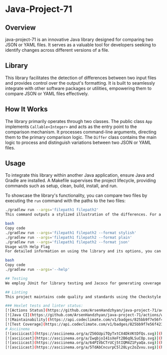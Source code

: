 # Java-Project-71

## Overview
java-project-71 is an innovative Java library designed for comparing two JSON or YAML files. It serves as a valuable tool for developers seeking to identify changes across different versions of a file.

## Library
This library facilitates the detection of differences between two input files and provides control over the output's formatting. It is built to seamlessly integrate with other software packages or utilities, empowering them to compare JSON or YAML files effectively.

## How It Works
The library primarily operates through two classes. The public class `App` implements `Callable<Integer>` and acts as the entry point to the comparison mechanism. It processes command-line arguments, directing them to the primary comparison logic. The `Differ` class contains the main logic to process and distinguish variations between two JSON or YAML files.

## Usage
To integrate this library within another Java application, ensure Java and Gradle are installed. A Makefile supervises the project lifecycle, providing commands such as setup, clean, build, install, and run.

To showcase the library's functionality, you can compare two files by executing the `run` command with the paths to the two files:

```bash
./gradlew run --args='filepath1 filepath2'
This command outputs a stylized illustration of the differences. For a plain text or JSON-formatted display, use the -f or --format option followed by stylish, plain, or json:

bash
Copy code
./gradlew run --args='filepath1 filepath2 --format stylish'
./gradlew run --args='filepath1 filepath2 --format plain'
./gradlew run --args='filepath1 filepath2 --format json'
Usage with Help Flag
For detailed information on using the library and its options, you can utilize the --help flag:

bash
Copy code
./gradlew run --args='--help'

## Testing
We employ JUnit for library testing and Jacoco for generating coverage reports, offering insights into our test performance and coverage areas.

## Linting
This project maintains code quality and standards using the Checkstyle tool, integrated via Gradle. This ensures that the codebase remains clean, organized, and follows consistent coding standards.

### Hexlet tests and linter status:
[![Actions Status](https://github.com/ArsenHandzhyan/java-project-71/actions/workflows/hexlet-check.yml/badge.svg)](https://github.com/ArsenHandzhyan/java-project-71/actions)
[![Java CI](https://github.com/ArsenHandzhyan/java-project-71/actions/workflows/main.yml/badge.svg)](https://github.com/ArsenHandzhyan/java-project-71/actions/workflows/main.yml)
[![Maintainability](https://api.codeclimate.com/v1/badges/825bb9f7e56f423fd834/maintainability)](https://codeclimate.com/github/ArsenHandzhyan/java-project-71/maintainability)
[![Test Coverage](https://api.codeclimate.com/v1/badges/825bb9f7e56f423fd834/test_coverage)](https://codeclimate.com/github/ArsenHandzhyan/java-project-71/test_coverage)
# Asciinema 
[![asciicast](https://asciinema.org/a/Z56GUpiTQyTxtCX4DkVKtDfQs.svg)](https://asciinema.org/a/Z56GUpiTQyTxtCX4DkVKtDfQs)
[![asciicast](https://asciinema.org/a/IwqbjoI41sXeFt2B6q9LSuCOp.svg)](https://asciinema.org/a/IwqbjoI41sXeFt2B6q9LSuCOp)
[![asciicast](https://asciinema.org/a/64PIVbCTrUCj5tIQM4Z1FyaQa.svg)](https://asciinema.org/a/64PIVbCTrUCj5tIQM4Z1FyaQa)
[![asciicast](https://asciinema.org/a/5TdAbCncurpC5l28Lyc2oZvxu.svg)](https://asciinema.org/a/5TdAbCncurpC5l28Lyc2oZvxu)
